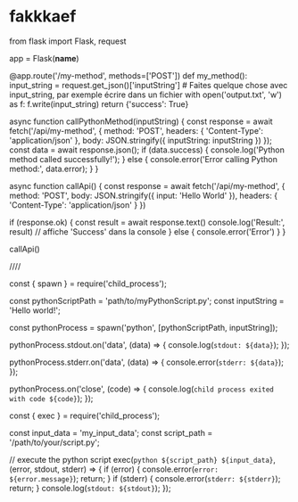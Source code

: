 # fakkkaef

from flask import Flask, request

app = Flask(__name__)

@app.route('/my-method', methods=['POST'])
def my_method():
    input_string = request.get_json()['inputString']
    # Faites quelque chose avec input_string, par exemple écrire dans un fichier
    with open('output.txt', 'w') as f:
        f.write(input_string)
    return {'success': True}


async function callPythonMethod(inputString) {
  const response = await fetch('/api/my-method', {
    method: 'POST',
    headers: {
      'Content-Type': 'application/json'
    },
    body: JSON.stringify({
      inputString: inputString
    })
  });
  const data = await response.json();
  if (data.success) {
    console.log('Python method called successfully!');
  } else {
    console.error('Error calling Python method:', data.error);
  }
}




async function callApi() {
  const response = await fetch('/api/my-method', {
    method: 'POST',
    body: JSON.stringify({ input: 'Hello World' }),
    headers: {
      'Content-Type': 'application/json'
    }
  })

  if (response.ok) {
    const result = await response.text()
    console.log('Result:', result) // affiche 'Success' dans la console
  } else {
    console.error('Error')
  }
}

callApi()



////

const { spawn } = require('child_process');

const pythonScriptPath = 'path/to/myPythonScript.py';
const inputString = 'Hello world!';

const pythonProcess = spawn('python', [pythonScriptPath, inputString]);

pythonProcess.stdout.on('data', (data) => {
  console.log(`stdout: ${data}`);
});

pythonProcess.stderr.on('data', (data) => {
  console.error(`stderr: ${data}`);
});

pythonProcess.on('close', (code) => {
  console.log(`child process exited with code ${code}`);
});


const { exec } = require('child_process');

const input_data = 'my_input_data';
const script_path = '/path/to/your/script.py';

// execute the python script
exec(`python ${script_path} ${input_data}`, (error, stdout, stderr) => {
  if (error) {
    console.error(`error: ${error.message}`);
    return;
  }
  if (stderr) {
    console.error(`stderr: ${stderr}`);
    return;
  }
  console.log(`stdout: ${stdout}`);
});


